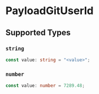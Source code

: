 # PayloadGitUserId


## Supported Types

### `string`

```typescript
const value: string = "<value>";
```

### `number`

```typescript
const value: number = 7289.48;
```

